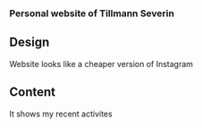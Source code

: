 ### Personal website of Tillmann Severin

## Design

Website looks like a cheaper version of Instagram

## Content

It shows my recent activites
